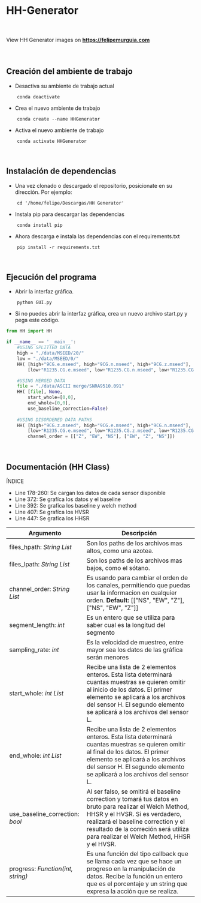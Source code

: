 # HH-Generator

<br><br>
View HH Generator images on **https://felipemurguia.com**
<br><br>
<br>

## Creación del ambiente de trabajo

- Desactiva su ambiente de trabajo actual

```
    conda deactivate
```

- Crea el nuevo ambiente de trabajo

```
    conda create --name HHGenerator
```

- Activa el nuevo ambiente de trabajo

```
    conda activate HHGenerator
```

<br>

## Instalación de dependencias

- Una vez clonado o descargado el repositorio, posicionate en su dirección. Por ejemplo:

```
    cd '/home/felipe/Descargas/HH Generator'
```

- Instala pip para descargar las dependencias

```
    conda install pip
```

- Ahora descarga e instala las dependencias con el requirements.txt

```
    pip install -r requirements.txt
```

<br>

## Ejecución del programa

- Abrir la interfaz gráfica.

```
    python GUI.py
```

- Si no puedes abrir la interfaz gráfica, crea un nuevo archivo start.py y pega este código.

```python
from HH import HH

if __name__ == '__main__':
    #USING SPLITTED DATA
    high = "./data/MSEED/20/"
    low = "./data/MSEED/0/"
    HH( [high+"9CG.e.mseed", high+"9CG.n.mseed", high+"9CG.z.mseed"],
        [low+"R1235.CG.e.mseed", low+"R1235.CG.n.mseed", low+"R1235.CG.z.mseed"])

    #USING MERGED DATA
    file = "./data/ASCII merge/SNRA9510.091"
    HH( [file], None,
        start_whole=[0,0],
        end_whole=[0,0],
        use_baseline_correction=False)
    
    #USING DISORDENED DATA PATHS
    HH( [high+"9CG.z.mseed", high+"9CG.e.mseed", high+"9CG.n.mseed"],
        [low+"R1235.CG.e.mseed", low+"R1235.CG.z.mseed", low+"R1235.CG.n.mseed"],
        channel_order = [["Z", "EW", "NS"], ["EW", "Z", "NS"]])
```

<br>

## Documentación (HH Class)

ÍNDICE
 - Line 178-260: Se cargan los datos de cada sensor disponible
 - Line 372: Se grafíca los datos y el baseline
 - Line 392: Se grafíca los baseline y welch method
 - Line 407: Se grafíca los HVSR
 - Line 447: Se grafíca los HHSR


| Argumento                         | Descripción                                                                                                                                                                                                                                                             |
| --------------------------------- | ----------------------------------------------------------------------------------------------------------------------------------------------------------------------------------------------------------------------------------------------------------------------- |
| files_hpath: _String List_        | Son los paths de los archivos mas altos, como una azotea.                                                                                                                                                                                                               |
| files_lpath: _String List_        | Son los paths de los archivos mas bajos, como el sótano.                                                                                                                                                                                                                |
| channel_order: _String List_      | Es usando para cambiar el orden de los canales, permitiendo que puedas usar la informacion en cualquier orden. **Default:** [["NS", "EW", "Z"], ["NS", "EW", "Z"]]                                                                                                      |
| segment_length: _int_             | Es un entero que se utiliza para saber cual es la longitud del segmento                                                                                                                                                                                                 |
| sampling_rate: _int_              | Es la velocidad de muestreo, entre mayor sea los datos de las gráfica serán menores                                                                                                                                                                                     |
| start_whole: _int List_           | Recibe una lista de 2 elementos enteros. Esta lista determinará cuantas muestras se quieren omitir al inicio de los datos. El primer elemento se aplicará a los archivos del sensor H. El segundo elemento se aplicará a los archivos del sensor L.                     |
| end_whole: _int List_             | Recibe una lista de 2 elementos enteros. Esta lista determinará cuantas muestras se quieren omitir al final de los datos. El primer elemento se aplicará a los archivos del sensor H. El segundo elemento se aplicará a los archivos del sensor L.                      |
| use_baseline_correction: _bool_   | Al ser falso, se omitirá el baseline correction y tomará tus datos en bruto para realizar el Welch Method, HHSR y el HVSR. Si es verdadero, realizará el baseline correction y el resultado de la correción será utiliza para realizar el Welch Method, HHSR y el HVSR. |
| progress: _Function(int, string)_ | Es una función del tipo callback que se llama cada vez que se hace un progreso en la manipulación de datos. Recibe la función un entero que es el porcentaje y un string que expresa la acción que se realiza.                                                          |

